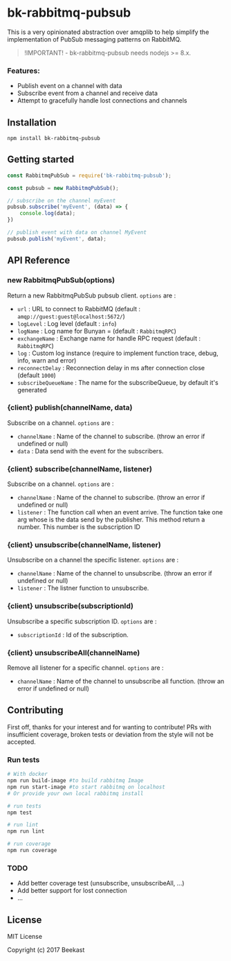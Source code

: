 # bk-rabbitmq-pubsub

This is a very opinionated abstraction over amqplib to help simplify the implementation of PubSub messaging patterns on RabbitMQ.

> !IMPORTANT! - bk-rabbitmq-pubsub needs nodejs >= 8.x.

### Features:
 * Publish event on a channel with data
 * Subscribe event from a channel and receive data
 * Attempt to gracefully handle lost connections and channels

## Installation

```(bash)
npm install bk-rabbitmq-pubsub
```

## Getting started

```javascript
const RabbitmqPubSub = require('bk-rabbitmq-pubsub');

const pubsub = new RabbitmqPubSub();

// subscribe on the channel myEvent
pubsub.subscribe('myEvent', (data) => {
	console.log(data);
})

// publish event with data on channel MyEvent
pubsub.publish('myEvent', data);

```

## API Reference

### new RabbitmqPubSub(options)
Return a new RabbitmqPubSub pubsub client.
`options` are :
 * 	`url` : URL to connect to RabbitMQ (default : `amqp://guest:guest@localhost:5672/`)
 * `logLevel` : Log level (default : `info`)
 * `logName` : Log name for Bunyan = (default : `RabbitmqRPC`)
 * `exchangeName` : Exchange name for handle RPC request  (default : `RabbitmqRPC`)
 * `log` : Custom log instance (require to implement function trace, debug, info, warn and error)
 * `reconnectDelay` : Reconnection delay in ms after connection close (default `1000`)
 * `subscribeQueueName` : The name for the subscribeQueue, by default it's generated

### {client} publish(channelName, data)
Subscribe on a channel.
`options` are :
* `channelName` : Name of the channel to subscribe. (throw an error if undefined or null)
* `data` : Data send with the event for the subscribers.

### {client} subscribe(channelName, listener)
Subscribe on a channel.
`options` are :
* `channelName` : Name of the channel to subscribe. (throw an error if undefined or null)
* `listener` : The function call when an event arrive. The function take one arg whose is the data send by the publisher.
This method return a number. This number is the subscription ID

### {client} unsubscribe(channelName, listener)
Unsubscribe on a channel the specific listener.
`options` are :
* `channelName` : Name of the channel to unsubscribe. (throw an error if undefined or null)
* `listener` : The listner function to unsubscribe.


### {client} unsubscribe(subscriptionId)
Unsubscribe a specific subscription ID.
`options` are :
* `subscriptionId` : Id of the subscription.

### {client} unsubscribeAll(channelName)
Remove all listener for a specific channel.
`options` are :
* `channelName` : Name of the channel to unsubscribe all function. (throw an error if undefined or null)

## Contributing

First off, thanks for your interest and for wanting to contribute!
PRs with insufficient coverage, broken tests or deviation from the style will not be accepted.

### Run tests

```bash
# With docker
npm run build-image #to build rabbitmq Image
npm run start-image #to start rabbitmq on localhost
# Or provide your own local rabbitmq install

# run tests
npm test

# run lint
npm run lint

# run coverage
npm run coverage
```

### TODO
 * Add better coverage test (unsubscribe, unsubscribeAll, ...)
 * Add better support for lost connection
 * ...

## License
MIT License

Copyright (c) 2017 Beekast
